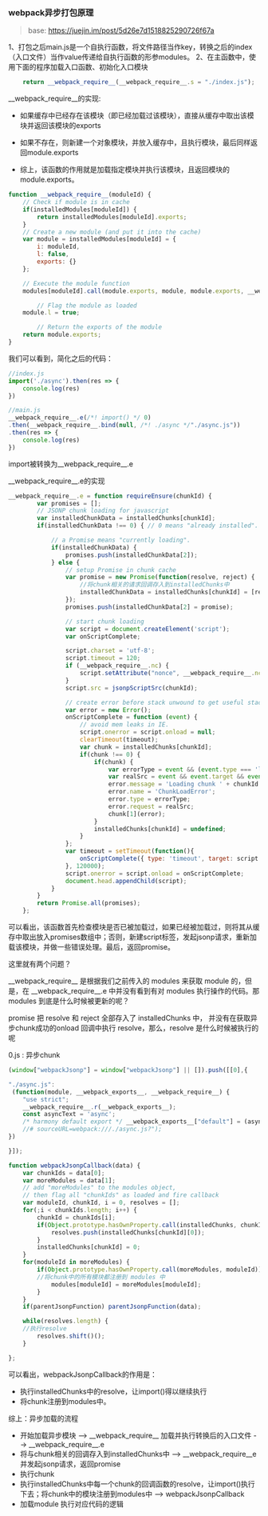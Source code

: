 ### webpack异步打包原理

> base: https://juejin.im/post/5d26e7d1518825290726f67a

1、打包之后main.js是一个自执行函数，将文件路径当作key，转换之后的index（入口文件）当作value传递给自执行函数的形参modules。
2、在主函数中，使用下面的程序加载入口函数、初始化入口模块
```javascript 
    return __webpack_require__(__webpack_require__.s = "./index.js");
```
\_\_webpack\_require\_\_的实现:

- 如果缓存中已经存在该模块（即已经加载过该模块），直接从缓存中取出该模块并返回该模块的exports

- 如果不存在，则新建一个对象模块，并放入缓存中，且执行模块，最后同样返回module.exports

- 综上，该函数的作用就是加载指定模块并执行该模块，且返回模块的module.exports。
```javascript
function __webpack_require__(moduleId) {
    // Check if module is in cache
	if(installedModules[moduleId]) {
		return installedModules[moduleId].exports;
	}
	// Create a new module (and put it into the cache)
	var module = installedModules[moduleId] = {
		i: moduleId,
		l: false,
		exports: {}
	};

	// Execute the module function
	modules[moduleId].call(module.exports, module, module.exports, __webpack_require__);

		// Flag the module as loaded
	module.l = true;

		// Return the exports of the module
	return module.exports;
}

```

我们可以看到，简化之后的代码：
```javascript
//index.js
import('./async').then(res => {
    console.log(res)
})

//main.js
__webpack_require__.e(/*! import() */ 0)
.then(__webpack_require__.bind(null, /*! ./async */"./async.js"))
.then(res => {
    console.log(res)
})

```

import被转换为\_\_webpack\_require\_\_.e

\_\_webpack_require\_\_.e的实现
```javascript
__webpack_require__.e = function requireEnsure(chunkId) {
		var promises = [];
		// JSONP chunk loading for javascript
		var installedChunkData = installedChunks[chunkId];
		if(installedChunkData !== 0) { // 0 means "already installed".

			// a Promise means "currently loading".
			if(installedChunkData) {
				promises.push(installedChunkData[2]);
			} else {
				// setup Promise in chunk cache
				var promise = new Promise(function(resolve, reject) {
                    //将chunk相关的请求回调存入到installedChunks中
					installedChunkData = installedChunks[chunkId] = [resolve, reject];
				});
				promises.push(installedChunkData[2] = promise);

				// start chunk loading
				var script = document.createElement('script');
				var onScriptComplete;

				script.charset = 'utf-8';
				script.timeout = 120;
				if (__webpack_require__.nc) {
					script.setAttribute("nonce", __webpack_require__.nc);
				}
				script.src = jsonpScriptSrc(chunkId);

				// create error before stack unwound to get useful stacktrace later
				var error = new Error();
				onScriptComplete = function (event) {
					// avoid mem leaks in IE.
					script.onerror = script.onload = null;
					clearTimeout(timeout);
					var chunk = installedChunks[chunkId];
					if(chunk !== 0) {
						if(chunk) {
							var errorType = event && (event.type === 'load' ? 'missing' : event.type);
							var realSrc = event && event.target && event.target.src;
							error.message = 'Loading chunk ' + chunkId + ' failed.\n(' + errorType + ': ' + realSrc + ')';
							error.name = 'ChunkLoadError';
							error.type = errorType;
							error.request = realSrc;
							chunk[1](error);
						}
						installedChunks[chunkId] = undefined;
					}
				};
				var timeout = setTimeout(function(){
					onScriptComplete({ type: 'timeout', target: script });
				}, 120000);
				script.onerror = script.onload = onScriptComplete;
				document.head.appendChild(script);
			}
		}
		return Promise.all(promises);
	};
```

可以看出，该函数首先检查模块是否已被加载过，如果已经被加载过，则将其从缓存中取出放入promises数组中；否则，新建script标签，发起jsonp请求，重新加载该模块，并做一些错误处理。最后，返回promise。

这里就有两个问题？

\_\_webpack\_require\_\_ 是根据我们之前传入的 modules 来获取 module 的，但是，在 \_\_webpack\_require\_\_.e 中并没有看到有对 modules 执行操作的代码。那 modules 到底是什么时候被更新的呢？

promise 把 resolve 和 reject 全部存入了 installedChunks 中， 并没有在获取异步chunk成功的onload 回调中执行 resolve，那么，resolve 是什么时候被执行的呢

0.js : 异步chunk

```javascript
(window["webpackJsonp"] = window["webpackJsonp"] || []).push([[0],{

"./async.js":
 (function(module, __webpack_exports__, __webpack_require__) {
    "use strict";
    __webpack_require__.r(__webpack_exports__);
    const asyncText = 'async';
    /* harmony default export */ __webpack_exports__["default"] = (asyncText);
    //# sourceURL=webpack:///./async.js?");
})

}]);
```

```javascript
function webpackJsonpCallback(data) {
    var chunkIds = data[0];
    var moreModules = data[1];
    // add "moreModules" to the modules object,
    // then flag all "chunkIds" as loaded and fire callback
    var moduleId, chunkId, i = 0, resolves = [];
    for(;i < chunkIds.length; i++) {
        chunkId = chunkIds[i];
        if(Object.prototype.hasOwnProperty.call(installedChunks, chunkId) && installedChunks[chunkId]) {
            resolves.push(installedChunks[chunkId][0]);
        }
        installedChunks[chunkId] = 0;
    }
    for(moduleId in moreModules) {
        if(Object.prototype.hasOwnProperty.call(moreModules, moduleId)) {
        //将chunk中的所有模块都注册到 modules 中
            modules[moduleId] = moreModules[moduleId];
        }
    }
    if(parentJsonpFunction) parentJsonpFunction(data);

    while(resolves.length) {
    //执行resolve
        resolves.shift()();
    }

};
```
可以看出，webpackJsonpCallback的作用是：
- 执行installedChunks中的resolve，让import()得以继续执行
- 将chunk注册到modules中。


综上：异步加载的流程
- 开始加载异步模块 --> \_\_webpack\_require\_\_ 加载并执行转换后的入口文件 --> \_\_webpack\_require\_\_.e
- 将与chunk相关的回调存入到installedChunks中 --> \_\_webpack\_require\_\_e 并发起jsonp请求，返回promise
- 执行chunk
- 执行installedChunks中每一个chunk的回调函数的resolve，让import()执行下去；将chunk中的模块注册到modules中 --> webpackJsonpCallback
- 加载module 执行对应代码的逻辑
